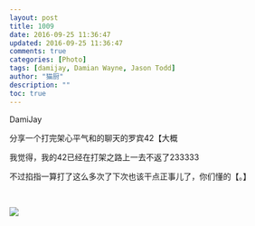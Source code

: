 ```yaml
---
layout: post
title: 1009
date: 2016-09-25 11:36:47
updated: 2016-09-25 11:36:47
comments: true
categories: [Photo]
tags: [damijay, Damian Wayne, Jason Todd]
author: "猫厨"
description: ""
toc: true
---
```


<p>DamiJay</p> 
<p>分享一个打完架心平气和的聊天的罗宾42【大概</p> 
<p>我觉得，我的42已经在打架之路上一去不返了233333</p> 
<p>不过掐指一算打了这么多次了下次也该干点正事儿了，你们懂的【。】</p> 
<p><br /></p>

![](https://nos.netease.com/imglf0/img/cVZNdzJtQk9JV2NaNFpvczVUYzFVNzJtbnN1VzY1bURRZFRwQUZNMTdkSFdtUyswUHdMQjlBPT0.jpg)